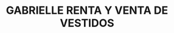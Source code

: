 ---
title: "GABRIELLE RENTA Y VENTA DE VESTIDOS"
url: /reynosa/gabrielle-renta-y-venta-de-vestidos/
shop: ropa
---